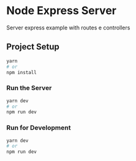 # Node Express Server

Server express example with routes e controllers

## Project Setup

```sh
yarn
# or
npm install
```

### Run the Server

```sh
yarn dev
# or
npm run dev
```

### Run for Development

```sh
yarn dev
# or
npm run dev
```